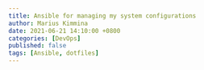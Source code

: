 ```yaml
---
title: Ansible for managing my system configurations
author: Marius Kimmina
date: 2021-06-21 14:10:00 +0800
categories: [DevOps]
published: false
tags: [Ansible, dotfiles]
---
```



##
